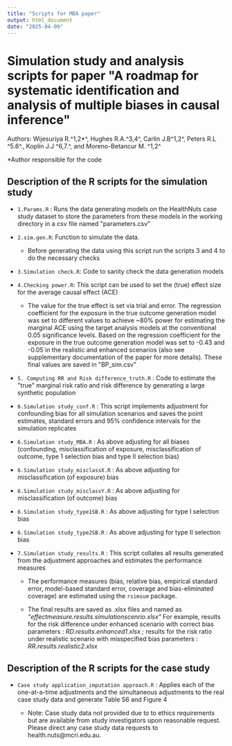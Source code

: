 ```yaml
---
title: "Scripts for MBA paper"
output: html_document
date: "2025-04-09"
---
```


# Simulation study and analysis scripts for paper "A roadmap for systematic identification and analysis of multiple biases in causal inference"

Authors: Wijesuriya R.^1,2\*^, Hughes R.A.^3,4^, Carlin J.B^1,2^, Peters R.L ^5.6^., Koplin J.J ^6,7.^, and Moreno-Betancur M. ^1,2^

\*Author responsible for the code

## Description of the R scripts for the simulation study

-   `1.Params.R` : Runs the data generating models on the HealthNuts case study dataset to store the parameters from these models in the working directory in a csv file named "parameters.csv"

-   `2.sim.gen.R`: Function to simulate the data.

    -   Before generating the data using this script run the scripts 3 and 4 to do the necessary checks

-   `3.Simulation check.R`: Code to sanity check the data generation models

-   `4.Checking power.R`: This script can be used to set the (true) effect size for the average causal effect (ACE)

    -   The value for the true effect is set via trial and error. The regression coefficient for the exposure in the true outcome generation model was set to different values to achieve \~80% power for estimating the marginal ACE using the target analysis models at the conventional 0.05 significance levels. Based on the regression coefficient for the exposure in the true outcome generation model was set to -0.43 and -0.05 in the realistic and enhanced scenarios (also see supplementary documentation of the paper for more details). These final values are saved in "BP_sim.csv"

-   `5. Computing RR and Risk difference_truth.R` : Code to estimate the "true" marginal risk ratio and risk difference by generating a large synthetic population

-   `6.Simulation study_conf.R` : This script implements adjustment for confounding bias for all simulation scenarios and saves the point estimates, standard errors and 95% confidence intervals for the simulation replicates

-   `6.Simulation study_MBA.R` : As above adjusting for all biases (confounding, misclassification of exposure, misclassification of outcome, type 1 selection bias and type II selection bias)

-   `6.Simulation study_misclassX.R` : As above adjusting for misclassification (of exposure) bias

-   `6.Simulation study_misclassY.R` : As above adjusting for misclassification (of outcome) bias

-   `6.Simulation study_type1SB.R` : As above adjusting for type I selection bias

-   `6.Simulation study_type2SB.R` : As above adjusting for type II selection bias

-   `7.Simulation study_results.R` : This script collates all results generated from the adjustment approaches and estimates the performance measures

    -   The performance measures (bias, relative bias, empirical standard error, model-based standard error, coverage and bias-eliminated coverage) are estimated using the `rsimsum` package.

    -   The final results are saved as .xlsx files and named as *"effectmeasure.results.simulationscenrio.xlsx"* For example, results for the risk difference under enhanced scenario with correct bias parameters : *RD.results.enhanced1.xlsx ;* results for the risk ratio under realistic scenario with misspecified bias parameters : *RR.results.realistic2.xlsx*

## Description of the R scripts for the case study

-   `Case study application_imputation approach.R` : Applies each of the one-at-a-time adjustments and the simultaneous adjustments to the real case study data and generate Table S6 and Figure 4

    -   Note: Case study data not provided due to to ethics requirements but are available from study investigators upon reasonable request. Please direct any case study data requests to health.nuts\@mcri.edu.au.
